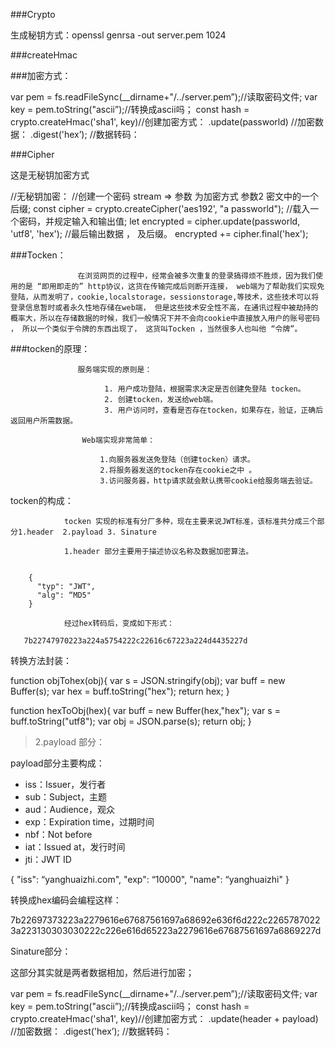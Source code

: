 ###Crypto

生成秘钥方式：openssl genrsa  -out server.pem 1024

###createHmac

###加密方式：


var pem = fs.readFileSync(__dirname+"/../server.pem”);//读取密码文件;
var key = pem.toString("ascii”);//转换成ascii吗；
const hash = crypto.createHmac('sha1', key)//创建加密方式：
.update(passworld)  //加密数据：
.digest('hex’);     //数据转码：


###Cipher

这是无秘钥加密方式

//无秘钥加密：
//创建一个密码 stream => 参数 为加密方式 参数2 密文中的一个后缀;
const cipher = crypto.createCipher('aes192', "a passworld");
//载入一个密码，并规定输入和输出值;
let encrypted = cipher.update(passworld, 'utf8', 'hex');
//最后输出数据 ， 及后缀。
encrypted += cipher.final('hex');


###Tocken：

                   在浏览网页的过程中，经常会被多次重复的登录搞得烦不胜烦，因为我们使用的是 “即用即走的” http协议，这货在传输完成后则断开连接， web端为了帮助我们实现免登陆，从而发明了，cookie,localstorage，sessionstorage,等技术，这些技术可以将登录信息暂时或者永久性地存储在web端， 但是这些技术安全性不高，在通讯过程中被劫持的概率大，所以在存储数据的时候，我们一般情况下并不会向cookie中直接放入用户的账号密码 ， 所以一个类似于令牌的东西出现了， 这货叫Tocken ，当然很多人也叫他 “令牌”。



###tocken的原理：

                   服务端实现的原则是：

                         1. 用户成功登陆，根据需求决定是否创建免登陆 tocken。    
                         2. 创建tocken，发送给web端。    
                         3. 用户访问时，查看是否存在tocken，如果存在，验证，正确后返回用户所需数据。

                    Web端实现非常简单：

                        1.向服务器发送免登陆（创建tocken）请求。
                        2.将服务器发送的tocken存在cookie之中 。 
                        3.访问服务器，http请求就会默认携带cookie给服务端去验证。


tocken的构成：
                
                tocken 实现的标准有分厂多种，现在主要来说JWT标准，该标准共分成三个部分1.header  2.payload 3. Sinature

                1.header 部分主要用于描述协议名称及数据加密算法。

                  
        {
          "typ": "JWT",
          "alg": “MD5"
        }

                经过hex转码后，变成如下形式：
   
       7b22747970223a224a5754222c22616c67223a224d4435227d


转换方法封装：

function objTohex(obj){
    var s = JSON.stringify(obj);
    var buff = new Buffer(s);
    var hex = buff.toString("hex");
    return hex;
}

function hexToObj(hex){
    var buff = new Buffer(hex,"hex");
    var s = buff.toString("utf8");
    var obj = JSON.parse(s);
    return obj;
}


>2.payload 部分：

   payload部分主要构成：

* iss：Issuer，发行者
* sub：Subject，主题
* aud：Audience，观众
* exp：Expiration time，过期时间
* nbf：Not before
* iat：Issued at，发行时间
* jti：JWT ID



{
     "iss": “yanghuaizhi.com",
     "exp": “10000",
     "name": “yanghuaizhi"
}

                                
转换成hex编码会编程这样：

7b22697373223a2279616e67687561697a68692e636f6d222c22657870223a223130303030222c226e616d65223a2279616e67687561697a6869227d

Sinature部分：

这部分其实就是两者数据相加，然后进行加密；

var pem = fs.readFileSync(__dirname+"/../server.pem”);//读取密码文件;
var key = pem.toString("ascii”);//转换成ascii吗；
const hash = crypto.createHmac('sha1', key)//创建加密方式：
.update(header + payload)  //加密数据：
.digest('hex’);     //数据转码：
